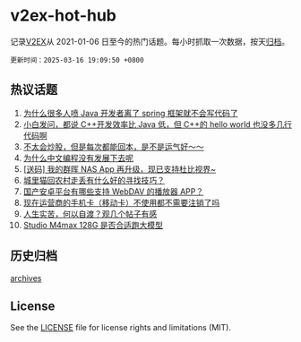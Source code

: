 # v2ex-hot-hub

 记录[V2EX](https://www.v2ex.com/)从 2021-01-06 日至今的热门话题。每小时抓取一次数据，按天[归档](archives)。

`更新时间：2025-03-16 19:09:50 +0800`

## 热议话题

1. [为什么很多人喷 Java 开发者离了 spring 框架就不会写代码了](https://www.v2ex.com/t/1118702)
1. [小白发问，都说 C++开发效率比 Java 低，但 C++的 hello world 也没多几行代码啊](https://www.v2ex.com/t/1118729)
1. [不太会炒股，但是每次都能回本，是不是运气好～～](https://www.v2ex.com/t/1118760)
1. [为什么中文编程没有发展下去呢](https://www.v2ex.com/t/1118805)
1. [[送码] 我的群晖 NAS App 再升级，现已支持杜比视界~](https://www.v2ex.com/t/1118750)
1. [城里猫回农村走丢有什么好的寻找技巧？](https://www.v2ex.com/t/1118756)
1. [国产安卓平台有哪些支持 WebDAV 的播放器 APP？](https://www.v2ex.com/t/1118712)
1. [现在运营商的手机卡（移动卡）不使用都不需要注销了吗](https://www.v2ex.com/t/1118746)
1. [人生实苦，何以自渡？观几个帖子有感](https://www.v2ex.com/t/1118708)
1. [Studio M4max 128G 是否合适跑大模型](https://www.v2ex.com/t/1118789)

## 历史归档

[archives](archives)

## License

See the [LICENSE](LICENSE) file for license rights and limitations (MIT).
